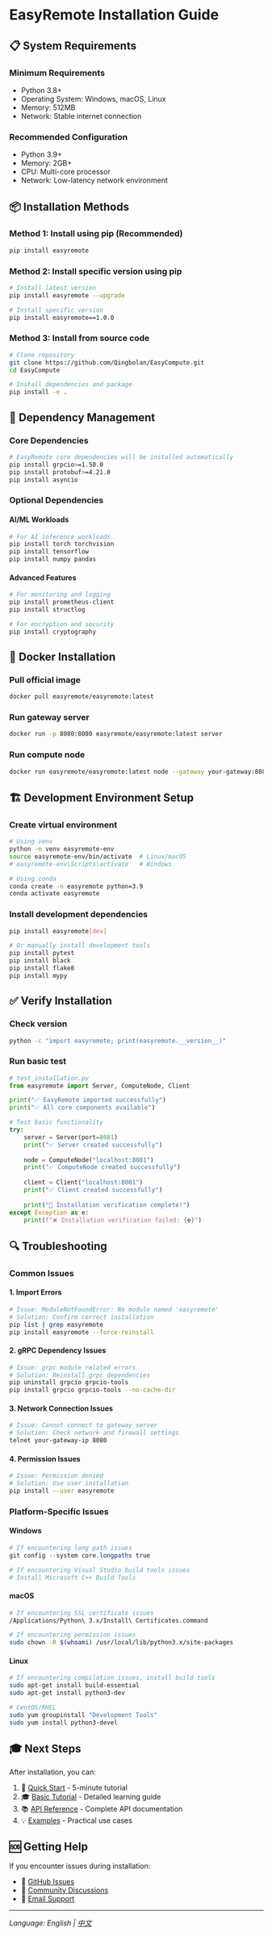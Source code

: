 # EasyRemote Installation Guide

## 📋 System Requirements

### Minimum Requirements
- Python 3.8+
- Operating System: Windows, macOS, Linux
- Memory: 512MB
- Network: Stable internet connection

### Recommended Configuration
- Python 3.9+
- Memory: 2GB+
- CPU: Multi-core processor
- Network: Low-latency network environment

## 📦 Installation Methods

### Method 1: Install using pip (Recommended)

```bash
pip install easyremote
```

### Method 2: Install specific version using pip

```bash
# Install latest version
pip install easyremote --upgrade

# Install specific version
pip install easyremote==1.0.0
```

### Method 3: Install from source code

```bash
# Clone repository
git clone https://github.com/Qingbolan/EasyCompute.git
cd EasyCompute

# Install dependencies and package
pip install -e .
```

## 🔧 Dependency Management

### Core Dependencies
```bash
# EasyRemote core dependencies will be installed automatically
pip install grpcio>=1.50.0
pip install protobuf>=4.21.0
pip install asyncio
```

### Optional Dependencies

#### AI/ML Workloads
```bash
# For AI inference workloads
pip install torch torchvision
pip install tensorflow
pip install numpy pandas
```

#### Advanced Features
```bash
# For monitoring and logging
pip install prometheus-client
pip install structlog

# For encryption and security
pip install cryptography
```

## 🐳 Docker Installation

### Pull official image
```bash
docker pull easyremote/easyremote:latest
```

### Run gateway server
```bash
docker run -p 8080:8080 easyremote/easyremote:latest server
```

### Run compute node
```bash
docker run easyremote/easyremote:latest node --gateway your-gateway:8080
```

## 🏗️ Development Environment Setup

### Create virtual environment
```bash
# Using venv
python -m venv easyremote-env
source easyremote-env/bin/activate  # Linux/macOS
# easyremote-env\Scripts\activate   # Windows

# Using conda
conda create -n easyremote python=3.9
conda activate easyremote
```

### Install development dependencies
```bash
pip install easyremote[dev]

# Or manually install development tools
pip install pytest
pip install black
pip install flake8
pip install mypy
```

## ✅ Verify Installation

### Check version
```bash
python -c "import easyremote; print(easyremote.__version__)"
```

### Run basic test
```python
# test_installation.py
from easyremote import Server, ComputeNode, Client

print("✅ EasyRemote imported successfully")
print("✅ All core components available")

# Test basic functionality
try:
    server = Server(port=8081)
    print("✅ Server created successfully")
    
    node = ComputeNode("localhost:8081")
    print("✅ ComputeNode created successfully")
    
    client = Client("localhost:8081") 
    print("✅ Client created successfully")
    
    print("🎉 Installation verification complete!")
except Exception as e:
    print(f"❌ Installation verification failed: {e}")
```

## 🔍 Troubleshooting

### Common Issues

#### 1. Import Errors
```bash
# Issue: ModuleNotFoundError: No module named 'easyremote'
# Solution: Confirm correct installation
pip list | grep easyremote
pip install easyremote --force-reinstall
```

#### 2. gRPC Dependency Issues
```bash
# Issue: grpc module related errors
# Solution: Reinstall grpc dependencies
pip uninstall grpcio grpcio-tools
pip install grpcio grpcio-tools --no-cache-dir
```

#### 3. Network Connection Issues
```bash
# Issue: Cannot connect to gateway server
# Solution: Check network and firewall settings
telnet your-gateway-ip 8080
```

#### 4. Permission Issues
```bash
# Issue: Permission denied
# Solution: Use user installation
pip install --user easyremote
```

### Platform-Specific Issues

#### Windows
```powershell
# If encountering long path issues
git config --system core.longpaths true

# If encountering Visual Studio build tools issues
# Install Microsoft C++ Build Tools
```

#### macOS
```bash
# If encountering SSL certificate issues
/Applications/Python\ 3.x/Install\ Certificates.command

# If encountering permission issues
sudo chown -R $(whoami) /usr/local/lib/python3.x/site-packages
```

#### Linux
```bash
# If encountering compilation issues, install build tools
sudo apt-get install build-essential
sudo apt-get install python3-dev

# CentOS/RHEL
sudo yum groupinstall "Development Tools"
sudo yum install python3-devel
```

## 🎓 Next Steps

After installation, you can:

1. 📖 [Quick Start](quick-start.md) - 5-minute tutorial
2. 🎓 [Basic Tutorial](../tutorials/basic-usage.md) - Detailed learning guide
3. 📚 [API Reference](api-reference.md) - Complete API documentation
4. 💡 [Examples](examples.md) - Practical use cases

## 🆘 Getting Help

If you encounter issues during installation:

- 🐛 [GitHub Issues](https://github.com/Qingbolan/EasyCompute/issues)
- 💬 [Community Discussions](https://github.com/Qingbolan/EasyCompute/discussions)
- 📧 [Email Support](mailto:silan.hu@u.nus.edu)

---

*Language: English | [中文](../../zh/user-guide/installation.md)* 